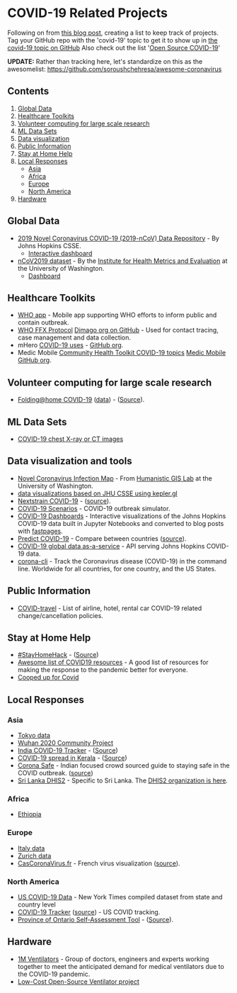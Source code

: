 <!--lint disable awesome-badge awesome-git-repo-age awesome-github-->

# COVID-19 Related Projects

Following on from [this blog post](https://github.blog/2020-03-23-open-collaboration-on-covid-19/), creating a list to keep track of projects. Tag your GitHub repo with the 'covid-19' topic to get it to show up in [the covid-19 topic on GitHub](https://github.com/topics/covid-19)  Also check out the list '[Open Source COVID-19](https://github.com/WeileiZeng/Open-Source-COVID-19)'

**UPDATE:** Rather than tracking here, let's standardize on this as the awesomelist: https://github.com/soroushchehresa/awesome-coronavirus

## Contents

1. [Global Data](#global-data)
2. [Healthcare Toolkits](#healthcare-toolkits)
3. [Volunteer computing for large scale research](#volunteer-computing-for-large-scale-research)
4. [ML Data Sets](#ml-data-sets)
5. [Data visualization](#data-visualization)
6. [Public Information](#public-information)
7. [Stay at Home Help](#stay-at-home-help)
8. [Local Responses](#local-responses)
   - [Asia](#asia)
   - [Africa](#africa)
   - [Europe](#europe)
   - [North America](#north-america)
9. [Hardware](#hardware)

## Global Data

- [2019 Novel Coronavirus COVID-19 (2019-nCoV) Data Repository](https://github.com/CSSEGISandData/COVID-19) - By Johns Hopkins CSSE.
  - [Interactive dashboard](https://www.arcgis.com/apps/opsdashboard/index.html#/bda7594740fd40299423467b48e9ecf6)
- [nCoV2019 dataset](https://github.com/beoutbreakprepared/nCoV2019) - By the [Institute for Health Metrics and Evaluation](http://www.healthdata.org/) at the University of Washington.
  - [Dashboard](https://healthmap.org/covid-19/)

## Healthcare Toolkits

- [WHO app](https://github.com/WorldHealthOrganization/app) - Mobile app supporting WHO efforts to inform public and contain outbreak.
- [WHO FFX Protocol](https://confluence.dimagi.com/display/commcarepublic/COVID-19+Template+App%3A+WHO+FFX+Protocol) [Dimago org on GitHub](https://github.com/dimagi) - Used for contact tracing, case management and data collection.
- mHero
[COVID-19 uses](https://www.mhero.org/news/three-early-digital-health-covid-19-response-success-stories) - [GitHub org](https://github.com/iHRIS).
- Medic Mobile
[Community Health Toolkit COVID-19 topics](https://forum.communityhealthtoolkit.org/c/covid-19/24) [Medic Mobile GitHub org](https://github.com/medic).

## Volunteer computing for large scale research

- [Folding@home COVID-19](https://foldingathome.org/2020/03/10/covid19-update/) ([data](https://github.com/FoldingAtHome/coronavirus)) - ([Source](https://github.com/FoldingAtHome)).

## ML Data Sets

- [COVID-19 chest X-ray or CT images](https://github.com/ieee8023/covid-chestxray-dataset)

## Data visualization and tools

- [Novel Coronavirus Infection Map](https://github.com/jakobzhao/virus) - From [Humanistic GIS Lab](https://hgis.uw.edu/) at the University of Washington.
- [data visualizations based on JHU CSSE using kepler.gl](https://github.com/ManuelB/covid-19-vis)
- [Nextstrain COVID-19](https://nextstrain.org/ncov) - ([source](https://github.com/nextstrain)).
- [COVID-19 Scenarios](https://neherlab.org/covid19/) - COVID-19 outbreak simulator.
- [COVID-19 Dashboards](https://covid19dashboards.com/) - Interactive visualizations of the Johns Hopkins COVID-19 data built in Jupyter Notebooks and converted to blog posts with [fastpages](https://fastpages.fast.ai/).
- [Predict COVID-19](https://predictcovid.com/) - Compare between countries ([source](https://github.com/lachlanjc/covid19)).
- [COVID-19 global data as-a-service](https://github.com/mathdroid/covid-19-api) - API serving Johns Hopkins COVID-19 data.
- [corona-cli](https://github.com/AhmadAwais/corona-cli) - Track the Coronavirus disease (COVID-19) in the command line. Worldwide for all countries, for one country, and the US States.


## Public Information

- [COVID-travel](https://github.com/peckjon/covid-travel) - List of airline, hotel, rental car COVID-19 related change/cancellation policies.

## Stay at Home Help

- [#StayHomeHack](https://stayhomehack.com/) - ([Source](https://github.com/stayhomehack/stayhomehack.com))
- [Awesome list of COVID19 resources](https://github.com/adamdriscoll/awesome-covid19-resources) - A good list of resources for making the response to the pandemic better for everyone.
- [Cooped up for Covid](https://github.com/LizzySoltis/CoopedUp4Covid19)

## Local Responses

### Asia

- [Tokyo data](https://github.com/tokyo-metropolitan-gov/covid19)
- [Wuhan 2020 Community Project](https://community.wuhan2020.org.cn/zh-cn/)
- [India COVID-19 Tracker](https://www.covid19india.org/) - ([Source](https://github.com/covid19india/covid19india-react))
- [COVID-19 spread in Kerala](https://covid19.gulan28.com/) - ([Source](https://github.com/gulan28/covid19-viz))
- [Corona Safe](https://coronasafe.in/) - Indian focused crowd sourced guide to staying safe in the COVID outbreak. ([source](https://github.com/coronasafe/))
- [Sri Lanka DHIS2](https://community.dhis2.org/t/dhis2-for-covid-19-surveillance-sri-lankan-use-case/38516) - Specific to Sri Lanka. The [DHIS2 organization is here](https://covid.dhis2.org/).

### Africa

-  [Ethiopia](https://github.com/Ethiopia-COVID19/community)

### Europe

- [Italy data](https://github.com/pcm-dpc/COVID-19)
- [Zurich data](https://github.com/openZH/covid_19)
- [CasCoronaVirus.fr](https://www.cascoronavirus.fr/) - French virus visualization ([source](https://github.com/souryvath/ng-covid-19)).

### North America

- [US COVID-19 Data](https://github.com/nytimes/covid-19-data) -  New York Times compiled dataset from state and country level
- [COVID-19 Tracker](https://covidtracking.com/) ([source](https://github.com/COVID19Tracking)) - US COVID tracking.
- [Province of Ontario Self-Assessment Tool](https://covid-19.ontario.ca/self-assessment/index.html#q0) - ([Source](https://github.com/ongov/covid-19-self-assessment)).

## Hardware

- [1M Ventilators](https://github.com/1M-Ventilators) - Group of doctors, engineers and experts working together to meet the anticipated demand for medical ventilators due to the COVID-19 pandemic.
- [Low-Cost Open-Source Ventilator project](https://github.com/jcl5m1/ventilator)
